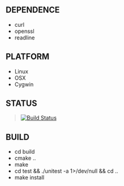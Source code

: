 DEPENDENCE
----------
- curl
- openssl
- readline

PLATFORM
--------
- Linux
- OSX
- Cygwin

STATUS
------
> [![Build Status](https://travis-ci.org/gaccob/gbase.svg?branch=master)](https://travis-ci.org/gaccob/gbase)

BUILD
-----
- cd build
- cmake ..
- make
- cd test && ./unitest -a 1>/dev/null && cd ..
- make install

